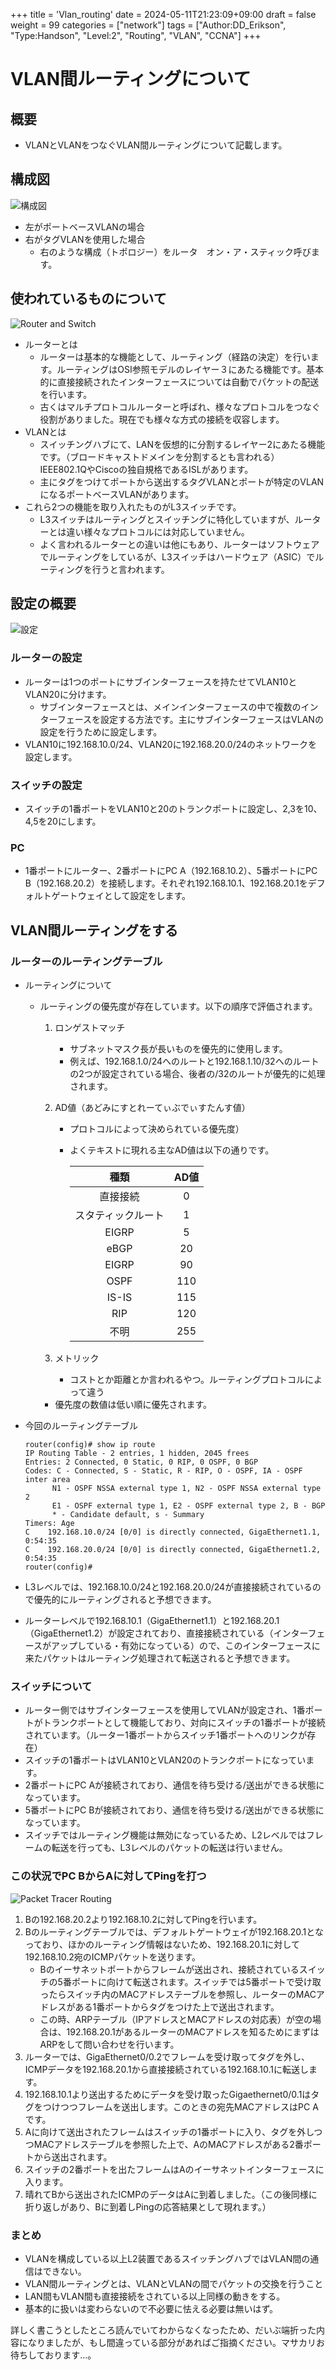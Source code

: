 +++
title = 'Vlan_routing'
date = 2024-05-11T21:23:09+09:00
draft = false
weight = 99
categories = ["network"]
tags = ["Author:DD_Erikson", "Type:Handson", "Level:2", "Routing", "VLAN", "CCNA"]
+++
# VLAN間ルーティングについて

## 概要

* VLANとVLANをつなぐVLAN間ルーティングについて記載します。

## 構成図

![構成図](/img/vlan_routing/VLANkousei.png)

* 左がポートベースVLANの場合
* 右がタグVLANを使用した場合
  * 右のような構成（トポロジー）をルータ　オン・ア・スティック呼びます。

## 使われているものについて

![Router and Switch](/img/vlan_routing/routing_VLAN.png)

* ルーターとは
  * ルーターは基本的な機能として、ルーティング（経路の決定）を行います。ルーティングはOSI参照モデルのレイヤー３にあたる機能です。基本的に直接接続されたインターフェースについては自動でパケットの配送を行います。
  * 古くはマルチプロトコルルーターと呼ばれ、様々なプロトコルをつなぐ役割がありました。現在でも様々な方式の接続を収容します。
* VLANとは
  * スイッチングハブにて、LANを仮想的に分割するレイヤー2にあたる機能です。（ブロードキャストドメインを分割するとも言われる）IEEE802.1QやCiscoの独自規格であるISLがあります。
  * 主にタグをつけてポートから送出するタグVLANとポートが特定のVLANになるポートベースVLANがあります。
* これら2つの機能を取り入れたものがL3スイッチです。
  * L3スイッチはルーティングとスイッチングに特化していますが、ルーターとは違い様々なプロトコルには対応していません。
  * よく言われるルーターとの違いは他にもあり、ルーターはソフトウェアでルーティングをしているが、L3スイッチはハードウェア（ASIC）でルーティングを行うと言われます。

## 設定の概要

![設定](/img/vlan_routing/Setting.png)

### ルーターの設定

* ルーターは1つのポートにサブインターフェースを持たせてVLAN10とVLAN20に分けます。
  * サブインターフェースとは、メインインターフェースの中で複数のインターフェースを設定する方法です。主にサブインターフェースはVLANの設定を行うために設定します。
* VLAN10に192.168.10.0/24、VLAN20に192.168.20.0/24のネットワークを設定します。

### スイッチの設定 

* スイッチの1番ポートをVLAN10と20のトランクポートに設定し、2,3を10、4,5を20にします。

### PC

* 1番ポートにルーター、2番ポートにPC A（192.168.10.2）、5番ポートにPC B（192.168.20.2）を接続します。それぞれ192.168.10.1、192.168.20.1をデフォルトゲートウェイとして設定をします。

## VLAN間ルーティングをする

### ルーターのルーティングテーブル

* ルーティングについて
  * ルーティングの優先度が存在しています。以下の順序で評価されます。
    1. ロンゲストマッチ
       * サブネットマスク長が長いものを優先的に使用します。
       * 例えば、192.168.1.0/24へのルートと192.168.1.10/32へのルートの2つが設定されている場合、後者の/32のルートが優先的に処理されます。
    2. AD値（あどみにすとれーてぃぶでぃすたんす値）
       * プロトコルによって決められている優先度）
       * よくテキストに現れる主なAD値は以下の通りです。

          |種類|AD値
          |:---:|:---:
          |直接接続|0
          |スタティックルート|1
          |EIGRP|5
          |eBGP|20
          |EIGRP|90
          |OSPF|110
          |IS-IS|115
          |RIP|120
          |不明|255

    3. メトリック
       * コストとか距離とか言われるやつ。ルーティングプロトコルによって違う
    * 優先度の数値は低い順に優先されます。
* 今回のルーティングテーブル

    ```
    router(config)# show ip route
    IP Routing Table - 2 entries, 1 hidden, 2045 frees
    Entries: 2 Connected, 0 Static, 0 RIP, 0 OSPF, 0 BGP
    Codes: C - Connected, S - Static, R - RIP, O - OSPF, IA - OSPF inter area
          N1 - OSPF NSSA external type 1, N2 - OSPF NSSA external type 2
          E1 - OSPF external type 1, E2 - OSPF external type 2, B - BGP
          * - Candidate default, s - Summary
    Timers: Age
    C    192.168.10.0/24 [0/0] is directly connected, GigaEthernet1.1, 0:54:35
    C    192.168.20.0/24 [0/0] is directly connected, GigaEthernet1.2, 0:54:35
    router(config)# 
    ```

* L3レベルでは、192.168.10.0/24と192.168.20.0/24が直接接続されているので優先的にルーティングされると予想できます。
* ルーターレベルで192.168.10.1（GigaEthernet1.1）と192.168.20.1（GigaEthernet1.2）が設定されており、直接接続されている（インターフェースがアップしている・有効になっている）ので、このインターフェースに来たパケットはルーティング処理されて転送されると予想できます。

### スイッチについて

* ルーター側ではサブインターフェースを使用してVLANが設定され、1番ポートがトランクポートとして機能しており、対向にスイッチの1番ポートが接続されています。（ルーター1番ポートからスイッチ1番ポートへのリンクが存在）
* スイッチの1番ポートはVLAN10とVLAN20のトランクポートになっています。
* 2番ポートにPC Aが接続されており、通信を待ち受ける/送出ができる状態になっています。
* 5番ポートにPC Bが接続されており、通信を待ち受ける/送出ができる状態になっています。
* スイッチではルーティング機能は無効になっているため、L2レベルではフレームの転送を行っても、L3レベルのパケットの転送は行いません。

### この状況でPC BからAに対してPingを打つ

![Packet Tracer Routing](/img/vlan_routing/vlanrouting2.gif)

1. Bの192.168.20.2より192.168.10.2に対してPingを行います。
2. Bのルーティングテーブルでは、デフォルトゲートウェイが192.168.20.1となっており、ほかのルーティング情報はないため、192.168.20.1に対して192.168.10.2宛のICMPパケットを送ります。
   * Bのイーサネットポートからフレームが送出され、接続されているスイッチの5番ポートに向けて転送されます。スイッチでは5番ポートで受け取ったらスイッチ内のMACアドレステーブルを参照し、ルーターのMACアドレスがある1番ポートからタグをつけた上で送出されます。  
   * この時、ARPテーブル（IPアドレスとMACアドレスの対応表）が空の場合は、192.168.20.1があるルーターのMACアドレスを知るためにまずはARPをして問い合わせを行います。  
3. ルーターでは、GigaEthernet0/0.2でフレームを受け取ってタグを外し、ICMPデータを192.168.20.1から直接接続されている192.168.10.1に転送します。  
4. 192.168.10.1より送出するためにデータを受け取ったGigaethernet0/0.1はタグをつけつつフレームを送出します。このときの宛先MACアドレスはPC Aです。
5. Aに向けて送出されたフレームはスイッチの1番ポートに入り、タグを外しつつMACアドレステーブルを参照した上で、AのMACアドレスがある2番ポートから送出されます。
6. スイッチの2番ポートを出たフレームはAのイーサネットインターフェースに入ります。
7. 晴れてBから送出されたICMPのデータはAに到着しました。（この後同様に折り返しがあり、Bに到着しPingの応答結果として現れます。）

### まとめ

* VLANを構成している以上L2装置であるスイッチングハブではVLAN間の通信はできない。
* VLAN間ルーティングとは、VLANとVLANの間でパケットの交換を行うこと
* LAN間もVLAN間も直接接続をされている以上同様の動きをする。
* 基本的に扱いは変わらないので不必要に怯える必要は無いはず。

詳しく書こうとしたところ読んでいてわからなくなったため、だいぶ端折った内容になりましたが、もし間違っている部分があればご指摘ください。マサカリお待ちしております…。